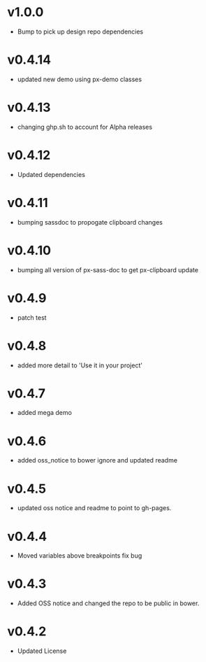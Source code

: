 v1.0.0
==================
* Bump to pick up design repo dependencies

v0.4.14
==================
* updated new demo using px-demo classes

v0.4.13
==================
* changing ghp.sh to account for Alpha releases

v0.4.12
==================
* Updated dependencies

v0.4.11
==================
* bumping sassdoc to propogate clipboard changes

v0.4.10
==================
* bumping all version of px-sass-doc to get px-clipboard update

v0.4.9
==================
* patch test

v0.4.8
==============================
* added more detail to 'Use it in your project'

v0.4.7
==============================
* added mega demo

v0.4.6
==============================
* added oss_notice to bower ignore and updated readme

v0.4.5
==============================
* updated oss notice and readme to point to gh-pages.

v0.4.4
==============================
* Moved variables above breakpoints fix bug

v0.4.3
==============================
* Added OSS notice and changed the repo to be public in bower.

v0.4.2
====================
* Updated License

